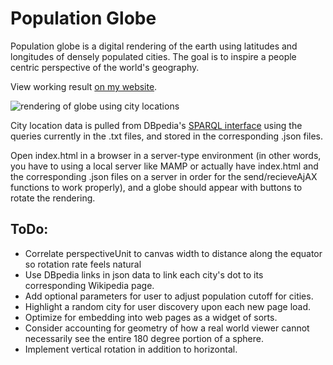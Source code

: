 # Population Globe

Population globe is a digital rendering of the earth using latitudes and longitudes of densely populated cities. The goal is to inspire a people centric perspective of the world's geography.

View working result [on my website](https://christophhebert.com/population-globe/ "Homepage of ChristophHebert").

![rendering of globe using city locations](https://christophhebert.com/digital-globe/image.png "Population Globe")

City location data is pulled from DBpedia's [SPARQL interface](http://dbpedia.org/sparql) using the queries currently in the .txt files, and stored in the corresponding .json files.

Open index.html in a browser in a server-type environment (in other words, you have to using a local server like MAMP or actually have index.html and the corresponding .json files on a server in order for the send/recieveAjAX functions to work properly), and a globe should appear with buttons to rotate the rendering.

## ToDo:
- Correlate perspectiveUnit to canvas width to distance along the equator so rotation rate feels natural
- Use DBpedia links in json data to link each city's dot to its corresponding Wikipedia page.
- Add optional parameters for user to adjust population cutoff for cities.
- Highlight a random city for user discovery upon each new page load.
- Optimize for embedding into web pages as a widget of sorts.
- Consider accounting for geometry of how a real world viewer cannot necessarily see the entire 180 degree portion of a sphere.
- Implement vertical rotation in addition to horizontal.
